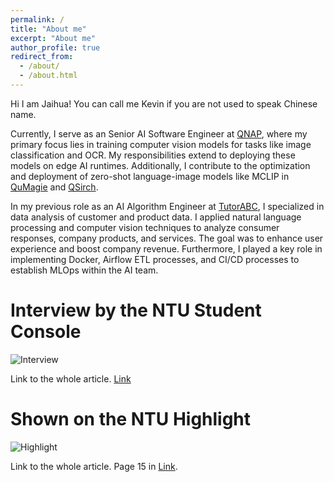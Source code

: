 ```yaml
---
permalink: /
title: "About me"
excerpt: "About me"
author_profile: true
redirect_from: 
  - /about/
  - /about.html
---
```


Hi I am Jaihua! You can call me Kevin if you are not used to speak Chinese name.

Currently, I serve as an Senior AI Software Engineer at [QNAP](https://www.qnap.com/en), where my primary focus lies in training computer vision models for tasks like image classification and OCR. My responsibilities extend to deploying these models on edge AI runtimes. Additionally, I contribute to the optimization and deployment of zero-shot language-image models like MCLIP in [QuMagie](https://www.qnap.com/en-us/software/qumagie) and [QSirch](https://www.qnap.com/en-us/software/qsirch).

In my previous role as an AI Algorithm Engineer at [TutorABC](https://www.tutorabc.com/site/en_us), I specialized in data analysis of customer and product data. I applied natural language processing and computer vision techniques to analyze consumer responses, company products, and services. The goal was to enhance user experience and boost company revenue. Furthermore, I played a key role in implementing Docker, Airflow ETL processes, and CI/CD processes to establish MLOps within the AI team.

Interview by the NTU Student Console
=====
![Interview](/homeweb/images/invited.png)

Link to the whole article. [Link](https://jaihuayen.github.io/homeweb/files/NTU_Student_Console.pdf)

Shown on the NTU Highlight
=====
![Highlight](/homeweb/images/excellent_TA.png)

Link to the whole article. Page 15 in [Link](https://jaihuayen.github.io/homeweb/files/NTU_Highlights.pdf).